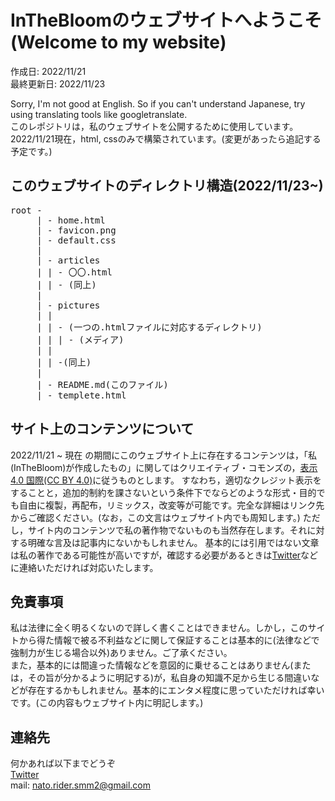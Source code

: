 # InTheBloomのウェブサイトへようこそ(Welcome to my website)

作成日: 2022/11/21  
最終更新日: 2022/11/23

Sorry, I'm not good at English. So if you can't understand Japanese, try using translating tools like googletranslate.  
このレポジトリは，私のウェブサイトを公開するために使用しています。  
2022/11/21現在，html, cssのみで構築されています。(変更があったら追記する予定です。)

## このウェブサイトのディレクトリ構造(2022/11/23~)

<pre>
root -
     | - home.html
     | - favicon.png
     | - default.css
     |
     | - articles
     | | - 〇〇.html
     | | - (同上)
     |
     | - pictures
     | |
     | | - (一つの.htmlファイルに対応するディレクトリ)
     | | | - (メディア)
     | |
     | | -(同上)
     |
     | - README.md(このファイル)
     | - templete.html
</pre>

## サイト上のコンテンツについて

2022/11/21 ~ 現在 の期間にこのウェブサイト上に存在するコンテンツは，「私(InTheBloom)が作成したもの」に関してはクリエイティブ・コモンズの，[表示 4.0 国際(CC BY 4.0)](https://creativecommons.org/licenses/by/4.0/deed.ja)に従うものとします。
すなわち，適切なクレジット表示をすることと，追加的制約を課さないという条件下でならどのような形式・目的でも自由に複製，再配布，リミックス，改変等が可能です。完全な詳細はリンク先からご確認ください。(なお，この文言はウェブサイト内でも周知します。)
ただし，サイト内のコンテンツで私の著作物でないものも当然存在します。それに対する明確な言及は記事内にないかもしれません。
基本的には引用ではない文章は私の著作である可能性が高いですが，確認する必要があるときは[Twitter](https://twitter.com/UU9782wsEdANDhp)などに連絡いただければ対応いたします。

## 免責事項

私は法律に全く明るくないので詳しく書くことはできません。しかし，このサイトから得た情報で被る不利益などに関して保証することは基本的に(法律などで強制力が生じる場合以外)ありません。ご了承ください。  
また，基本的には間違った情報などを意図的に乗せることはありません(または，その旨が分かるように明記する)が，私自身の知識不足から生じる間違いなどが存在するかもしれません。基本的にエンタメ程度に思っていただければ幸いです。(この内容もウェブサイト内に明記します。)

## 連絡先

何かあれば以下までどうぞ  
[Twitter](https://twitter.com/UU9782wsEdANDhp)  
mail: nato.rider.smm2@gmail.com
